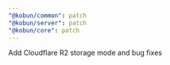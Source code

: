 ```yaml
---
"@kobun/common": patch
"@kobun/server": patch
"@kobun/core": patch
---
```


Add Cloudflare R2 storage mode and bug fixes
